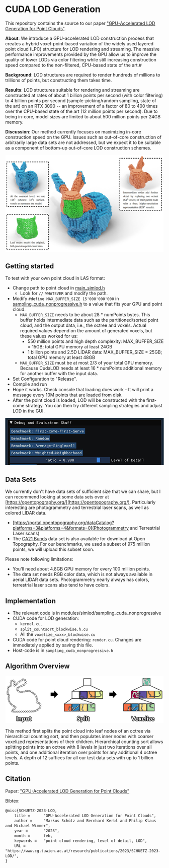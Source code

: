 
# CUDA LOD Generation

This repository contains the source to our paper ["GPU-Accelerated LOD Generation for Point Clouds"](https://www.cg.tuwien.ac.at/research/publications/2023/SCHUETZ-2023-LOD/SCHUETZ-2023-LOD-paper.pdf). 

__About__: We introduce a GPU-accelerated LOD construction process that creates a hybrid voxel-point-based variation of the widely used layered point cloud (LPC) structure for LOD rendering and streaming. The massive performance improvements provided by the GPU allow us to improve the quality of lower LODs via color filtering while still increasing construction speed compared to the non-filtered, CPU-based state of the art.#

__Background__: LOD structures are required to render hundreds of millions to trillions of points, but constructing them takes time.

__Results__: LOD structures suitable for rendering and streaming are constructed at rates of about 1 billion points per second (with color filtering) to 4 billion points per second (sample-picking/random sampling, state of the art) on an RTX 3090 -- an improvement of a factor of 80 to 400 times over the CPU-based state of the art (12 million points per second). Due to being in-core, model sizes are limited to about 500 million points per 24GB memory.

__Discussion__: Our method currently focuses on maximizing in-core construction speed on the GPU. Issues such as out-of-core construction of arbitrarily large data sets are not addressed, but we expect it to be suitable as a component of bottom-up out-of-core LOD construction schemes.

<img src="docs/cudalod_cover.jpg">

## Getting started

To test with your own point cloud in LAS format:

* Change path to point cloud in [main_simlod.h](https://github.com/m-schuetz/CudaLOD/blob/main/src/main_simlod.h#L240-L258)
	* Look for ```// WHATEVER``` and modify the path.
* Modify ```#define MAX_BUFFER_SIZE 15'000'000'000``` in [sampling_cuda_nonprogressive.h](https://github.com/m-schuetz/CudaLOD/blob/0af1bb1dc46db9c59d184ba2f210ec3bf775f13e/modules/simlod/sampling_cuda_nonprogressive/sampling_cuda_nonprogressive.h#L50) to a value that fits your GPU and point cloud. 
	* ```MAX_BUFFER_SIZE``` needs to be about 28 * numPoints bytes. This buffer holds intermediate data such as the partitioned/sorted point cloud, and the output data, i.e., the octree and voxels. Actual required values depend on the amount of generated voxels, but these values worked for us:
		* 550 million points and high depth complexity: MAX_BUFFER_SIZE = 15GB; total GPU memory at least 24GB
		* 1 billion points and 2.5D LIDAR data: MAX_BUFFER_SIZE = 25GB; total GPU memory at least 48GB
	* ```MAX_BUFFER_SIZE``` must be at most 2/3 of your total GPU memory. Because CudaLOD needs at least 16 * numPoints additional memory for another buffer with the input data.
* Set Configuration to "Release". 
* Compile and run
* Hope it works. Check console that loading does work - It will print a message every 10M points that are loaded from disk.
* After the point cloud is loaded, LOD will be constructed with the first-come strategy. You can then try different sampling strategies and adjust LOD in the GUI.

<img src="docs/gui.jpg">

## Data Sets

We currently don't have data sets of sufficient size that we can share, but I can recommend looking at some data sets over at [https://opentopography.org/](https://opentopography.org/). Particularly interesting are photogrammetry and terrestrial laser scans, as well as colored LIDAR data.
* [https://portal.opentopography.org/dataCatalog?platforms=3&platforms=4&formats=0](Photogrammetry and Terrestrial Laser scans)
* The [CA21 Bunds](https://portal.opentopography.org/datasetMetadata?otCollectionID=OT.092021.32611.1) data set is also available for download at Open Topography. For our benchmarks, we used a subset of 975 million points, we will upload this subset soon.

Please note following limitations:
* You'll need about 4.8GB GPU memory for every 100 million points. 
* The data set needs RGB color data, which is not always available in aerial LIDAR data sets. Photogrammetry nearly always has colors, terrestrial laser scans also tend to have colors.


## Implementation

* The relevant code is in modules/simlod/sampling_cuda_nonprogressive
* CUDA code for LOD generation: 
	* ```kernel.cu```, 
	* ```split_countsort_blockwise.h.cu```
	* All the ```voxelize_<xxx>_blockwise.cu```
* CUDA code for point cloud rendering: ```render.cu```. Changes are immediately applied by saving this file. 
* Host-code is in ```sampling_cuda_nonprogressive.h```

## Algorithm Overview

<img src="paper\cudalod\work\overview\overview.png">

This method first splits the point cloud into leaf nodes of an octree via hierarchical counting sort, and then populates inner nodes with coarser voxelized representations of their children. Hierarchical counting sort allows splitting points into an octree with 8 levels in just two iterations over all points, and one additional iteration over points for any additional 4 octree levels. A depth of 12 suffices for all our test data sets with up to 1 billion points. 

## Citation

Paper: ["GPU-Accelerated LOD Generation for Point Clouds"](https://www.cg.tuwien.ac.at/research/publications/2023/SCHUETZ-2023-LOD/SCHUETZ-2023-LOD-paper.pdf)

Bibtex:
```
@misc{SCHUETZ-2023-LOD,
	title =      "GPU-Accelerated LOD Generation for Point Clouds",
	author =     "Markus Schütz and Bernhard Kerbl and Philip Klaus and Michael Wimmer",
	year =       "2023",
	month =      feb,
	keywords =   "point cloud rendering, level of detail, LOD",
	URL =        "https://www.cg.tuwien.ac.at/research/publications/2023/SCHUETZ-2023-LOD/",
}
```
